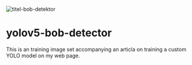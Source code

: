 ![titel-bob-detektor](https://user-images.githubusercontent.com/2202567/195213889-36d7be5f-c2b7-4710-a3ab-5a265a8200b3.jpg)

# yolov5-bob-detector
This is an training image set accompanying an articla on training a custom YOLO model on my web page.
